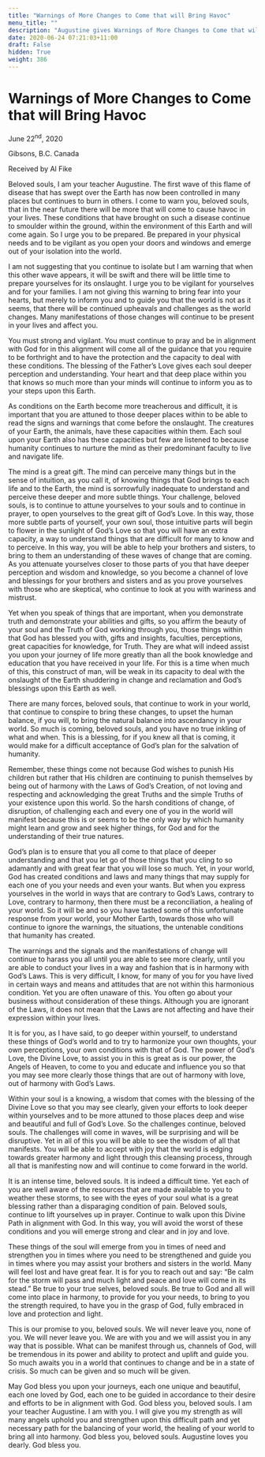 ```yaml
---
title: "Warnings of More Changes to Come that will Bring Havoc"
menu_title: ""
description: "Augustine gives Warnings of More Changes to Come that will Bring Havoc"
date: 2020-06-24 07:21:03+11:00
draft: False
hidden: True
weight: 386
---
```

# Warnings of More Changes to Come that will Bring Havoc

June 22<sup>nd</sup>, 2020

Gibsons, B.C. Canada

Received by Al Fike

Beloved souls, I am your teacher Augustine. The first wave of this flame of disease that has swept over the Earth has now been controlled in many places but continues to burn in others. I come to warn you, beloved souls, that in the near future there will be more that will come to cause havoc in your lives. These conditions that have brought on such a disease continue to smoulder within the ground, within the environment of this Earth and will come again. So I urge you to be prepared. Be prepared in your physical needs and to be vigilant as you open your doors and windows and emerge out of your isolation into the world. 

I am not suggesting that you continue to isolate but I am warning that when this other wave appears, it will be swift and there will be little time to prepare yourselves for its onslaught. I urge you to be vigilant for yourselves and for your families. I am not giving this warning to bring fear into your hearts, but merely to inform you and to guide you that the world is not as it seems, that there will be continued upheavals and challenges as the world changes. Many manifestations of those changes will continue to be present in your lives and affect you. 

You must strong and vigilant. You must continue to pray and be in alignment with God for in this alignment will come all of the guidance that you require to be forthright and to have the protection and the capacity to deal with these conditions. The blessing of the Father’s Love gives each soul deeper perception and understanding. Your heart and that deep place within you that knows so much more than your minds will continue to inform you as to your steps upon this Earth.

As conditions on the Earth become more treacherous and difficult, it is important that you are attuned to those deeper places within to be able to read the signs and warnings that come before the onslaught. The creatures of your Earth, the animals, have these capacities within them. Each soul upon your Earth also has these capacities but few are listened to because humanity continues to nurture the mind as their predominant faculty to live and navigate life.

The mind is a great gift. The mind can perceive many things but in the sense of intuition, as you call it, of knowing things that God brings to each life and to the Earth, the mind is sorrowfully inadequate to understand and perceive these deeper and more subtle things. Your challenge, beloved souls, is to continue to attune yourselves to your souls and to continue in prayer, to open yourselves to the great gift of God’s Love. In this way, those more subtle parts of yourself, your own soul, those intuitive parts will begin to flower in the sunlight of God’s Love so that you will have an extra capacity, a way to understand things that are difficult for many to know and to perceive. In this way, you will be able to help your brothers and sisters, to bring to them an understanding of these waves of change that are coming. As you attenuate yourselves closer to those parts of you that have deeper perception and wisdom and knowledge, so you become a channel of love and blessings for your brothers and sisters and as you prove yourselves with those who are skeptical, who continue to look at you with wariness and mistrust. 

Yet when you speak of things that are important, when you demonstrate truth and demonstrate your abilities and gifts, so you affirm the beauty of your soul and the Truth of God working through you, those things within that God has blessed you with, gifts and insights, faculties, perceptions, great capacities for knowledge, for Truth. They are what will indeed assist you upon your journey of life more greatly than all the book knowledge and education that you have received in your life. For this is a time when much of this, this construct of man, will be weak in its capacity to deal with the onslaught of the Earth shuddering in change and reclamation and God’s blessings upon this Earth as well.

There are many forces, beloved souls, that continue to work in your world, that continue to conspire to bring these changes, to upset the human balance, if you will, to bring the natural balance into ascendancy in your world. So much is coming, beloved souls, and you have no true inkling of what and when. This is a blessing, for if you knew all that is coming, it would make for a difficult acceptance of God’s plan for the salvation of humanity. 

Remember, these things come not because God wishes to punish His children but rather that His children are continuing to punish themselves by being out of harmony with the Laws of God’s Creation, of not loving and respecting and acknowledging the great Truths and the simple Truths of your existence upon this world. So the harsh conditions of change, of disruption, of challenging each and every one of you in the world will manifest because this is or seems to be the only way by which humanity might learn and grow and seek higher things, for God and for the understanding of their true natures.

God’s plan is to ensure that you all come to that place of deeper understanding and that you let go of those things that you cling to so adamantly and with great fear that you will lose so much. Yet, in your world, God has created conditions and laws and many things that may supply for each one of you your needs and even your wants. But when you express yourselves in the world in ways that are contrary to God’s Laws, contrary to Love, contrary to harmony, then there must be a reconciliation, a healing of your world. So it will be and so you have tasted some of this unfortunate response from your world, your Mother Earth, towards those who will continue to ignore the warnings, the situations, the untenable conditions that humanity has created. 

The warnings and the signals and the manifestations of change will continue to harass you all until you are able to see more clearly, until you are able to conduct your lives in a way and fashion that is in harmony with God’s Laws. This is very difficult, I know, for many of you for you have lived in certain ways and means and attitudes that are not within this harmonious condition. Yet you are often unaware of this. You often go about your business without consideration of these things. Although you are ignorant of the Laws, it does not mean that the Laws are not affecting and have their expression within your lives.

It is for you, as I have said, to go deeper within yourself, to understand these things of God’s world and to try to harmonize your own thoughts, your own perceptions, your own conditions with that of God. The power of God’s Love, the Divine Love, to assist you in this is great as is our power, the Angels of Heaven, to come to you and educate and influence you so that you may see more clearly those things that are out of harmony with love, out of harmony with God’s Laws.

Within your soul is a knowing, a wisdom that comes with the blessing of the Divine Love so that you may see clearly, given your efforts to look deeper within yourselves and to be more attuned to those places deep and wise and beautiful and full of God’s Love. So the challenges continue, beloved souls. The challenges will come in waves, will be surprising and will be disruptive. Yet in all of this you will be able to see the wisdom of all that manifests. You will be able to accept with joy that the world is edging towards greater harmony and light through this cleansing process, through all that is manifesting now and will continue to come forward in the world.

It is an intense time, beloved souls. It is indeed a difficult time. Yet each of you are well aware of the resources that are made available to you to weather these storms, to see with the eyes of your soul what is a great blessing rather than a disparaging condition of pain. Beloved souls, continue to lift yourselves up in prayer. Continue to walk upon this Divine Path in alignment with God. In this way, you will avoid the worst of these conditions and you will emerge strong and clear and in joy and love. 

These things of the soul will emerge from you in times of need and strengthen you in times where you need to be strengthened and guide you in times where you may assist your brothers and sisters in the world. Many will feel lost and have great fear. It is for you to reach out and say: “Be calm for the storm will pass and much light and peace and love will come in its stead.” Be true to your true selves, beloved souls. Be true to God and all will come into place in harmony, to provide for you your needs, to bring to you the strength required, to have you in the grasp of God, fully embraced in love and protection and light. 

This is our promise to you, beloved souls. We will never leave you, none of you. We will never leave you. We are with you and we will assist you in any way that is possible. What can be manifest through us, channels of God, will be tremendous in its power and ability to protect and uplift and guide you. So much awaits you in a world that continues to change and be in a state of crisis. So much can be given and so much will be given. 

May God bless you upon your journeys, each one unique and beautiful, each one loved by God, each one to be guided in accordance to their desire and efforts to be in alignment with God. God bless you, beloved souls. I am your teacher Augustine. I am with you. I will give you my strength as will many angels uphold you and strengthen upon this difficult path and yet necessary path for the balancing of your world, the healing of your world to bring all into harmony. God bless you, beloved souls. Augustine loves you dearly. God bless you.
